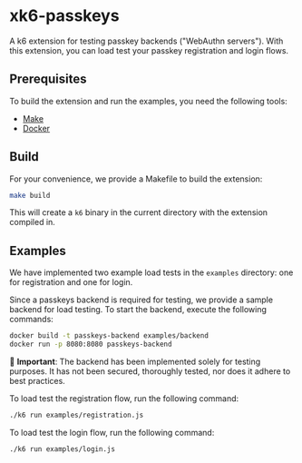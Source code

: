 # xk6-passkeys

A k6 extension for testing passkey backends ("WebAuthn servers"). With this extension, you can load test your passkey registration and login flows.

## Prerequisites

To build the extension and run the examples, you need the following tools:

- [Make](https://www.gnu.org/software/make/)
- [Docker](https://docs.docker.com/get-docker/)

## Build

For your convenience, we provide a Makefile to build the extension:

```bash
make build
```

This will create a `k6` binary in the current directory with the extension compiled in.

## Examples

We have implemented two example load tests in the `examples` directory: one for registration and one for login.

Since a passkeys backend is required for testing, we provide a sample backend for load testing. To start the backend, execute the following commands:

```bash
docker build -t passkeys-backend examples/backend
docker run -p 8080:8080 passkeys-backend
```

🚨 **Important**: The backend has been implemented solely for testing purposes. It has not been secured, thoroughly tested, nor does it adhere to best practices.

To load test the registration flow, run the following command:

```bash
./k6 run examples/registration.js
```

To load test the login flow, run the following command:

```bash
./k6 run examples/login.js
```